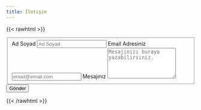 ```yaml
---
title: İletişim
---
```


{{< rawhtml >}}

<form id="fs-frm" name="simple-contact-form" accept-charset="utf-8" action="https://formspree.io/f/mgejbwpz" method="post">
  <fieldset id="fs-frm-inputs">
    <label for="full-name">Ad Soyad</label>
    <input type="text" name="name" id="full-name" placeholder="Ad Soyad" required="">
    <label for="email-address">Email Adresiniz</label>
    <input type="email" name="_replyto" id="email-address" placeholder="email@email.com" required="">
    <label for="message">Mesajınız</label>
    <textarea rows="5" name="message" id="message" placeholder="Mesajınızı buraya yazabilirsiniz." required=""></textarea>
    <input type="hidden" name="_subject" id="email-subject" value="Contact Form Submission">
  </fieldset>
  <input type="submit" value="Gönder">
</form>
{{< /rawhtml >}}
